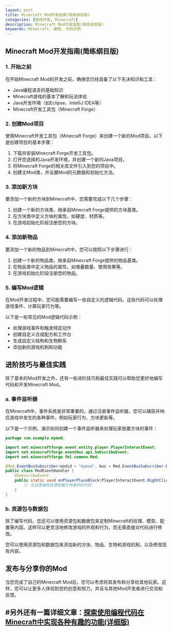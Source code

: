 ```yaml
---
layout: post
title: Minecraft Mod开发指南(简练纲目版)
categories: [游戏开发, Minecraft]
description: Minecraft Mod开发指南(简练纲目版)
keywords: Minecraft, 编程, 代码示例
---
```

## Minecraft Mod开发指南(简练纲目版)

### 1. 开始之前

在开始Minecraft Mod的开发之前，确保您已经具备了以下先决知识和工具：

- Java编程语言的基础知识
- Minecraft游戏的基本了解和玩法体验
- Java开发环境（如Eclipse、IntelliJ IDEA等）
- Minecraft开发工具包（Minecraft Forge）

### 2. 创建Mod项目

使用Minecraft开发工具包（Minecraft Forge）来创建一个新的Mod项目。以下是创建项目的基本步骤：

1. 下载并安装Minecraft Forge开发工具包。
2. 打开您选择的Java开发环境，并创建一个新的Java项目。
3. 将Minecraft Forge的相关库文件引入到您的项目中。
4. 创建主Mod类，并设置Mod的元数据和初始化方法。

### 3. 添加新方块

要添加一个新的方块到Minecraft中，您需要完成以下几个步骤：

1. 创建一个新的方块类，继承自Minecraft Forge提供的方块基类。
2. 在方块类中定义方块的属性，如硬度、材质等。
3. 在游戏初始化阶段注册您的方块。

### 4. 添加新物品

要添加一个新的物品到Minecraft中，您可以按照以下步骤进行：

1. 创建一个新的物品类，继承自Minecraft Forge提供的物品基类。
2. 在物品类中定义物品的属性，如堆叠数量、使用效果等。
3. 在游戏初始化阶段注册您的物品。

### 5. 编写Mod逻辑

在Mod开发过程中，您可能需要编写一些自定义的逻辑代码。这些代码可以处理游戏事件、计算玩家行为等。

以下是一些常见的Mod逻辑代码示例：

- 处理游戏事件和触发特定动作
- 创建自定义合成配方和工作台
- 生成自定义结构和生物群系
- 添加新的游戏机制和功能

## 进阶技巧与最佳实践

除了基本的Mod开发之外，还有一些进阶技巧和最佳实践可以帮助您更好地编写代码和开发Minecraft Mod。

### a. 事件监听器

在Minecraft中，事件系统是非常重要的。通过注册事件监听器，您可以捕获并响应游戏中发生的各种事件，例如玩家行为、方块更新等。

以下是一个示例，演示如何创建一个事件监听器来处理玩家放置方块的事件：

```java
package com.example.mymod;

import net.minecraftforge.event.entity.player.PlayerInteractEvent;
import net.minecraftforge.eventbus.api.SubscribeEvent;
import net.minecraftforge.fml.common.Mod;

@Mod.EventBusSubscriber(modid = "mymod", bus = Mod.EventBusSubscriber.Bus.FORGE)
public class ModEventHandler {
    @SubscribeEvent
    public static void onPlayerPlaceBlock(PlayerInteractEvent.RightClickBlock event) {
        // 在这里编写处理放置方块事件的代码
    }
}
```
### b. 资源包与数据包
除了编写代码，您还可以使用资源包和数据包来定制Minecraft的纹理、模型、配置等内容。这样可以更灵活地修改游戏的外观和行为，而无需直接对代码进行修改。

您可以使用资源包和数据包来添加新的方块、物品、生物和游戏机制，以及修改现有内容。
## 发布与分享你的Mod
当您完成了自己的Minecraft Mod后，您可以考虑将其发布和分享给其他玩家。这样，您可以让更多人体验到您的创意和努力，并且与其他Mod开发者进行交流和反馈。
## #另外还有一篇详细文章：[探索使用编程代码在Minecraft中实现各种有趣的功能(详细版)](https://wangyuzhen666.github.io//2023/07/30/%E6%8E%A2%E7%B4%A2%E4%BD%BF%E7%94%A8%E7%BC%96%E7%A8%8B%E4%BB%A3%E7%A0%81%E5%9C%A8Minecraft%E4%B8%AD%E5%88%B6%E4%BD%9CMOD%E5%AE%9E%E7%8E%B0%E5%90%84%E7%A7%8D%E6%9C%89%E8%B6%A3%E7%9A%84%E5%8A%9F%E8%83%BD(%E8%AF%A6%E7%BB%86%E7%89%88)/)
